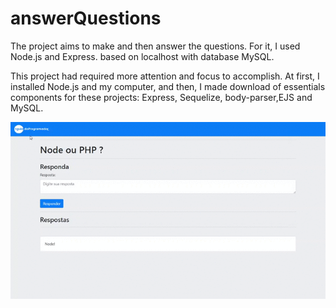 # answerQuestions
The project aims to make and then answer the questions. For it, I used Node.js and Express. based on localhost with database MySQL. 


This project had required more attention and focus to accomplish. At first, I installed Node.js and my computer, and then, I made download of essentials components for these projects: Express, Sequelize, body-parser,EJS and MySQL.

![](https://github.com/Ferguni/answerQuestions/blob/main/apresentationn.gif)

